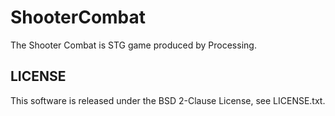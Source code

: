 # ShooterCombat
The Shooter Combat is STG game produced by Processing.

## LICENSE
This software is released under the BSD 2-Clause License, see LICENSE.txt.
